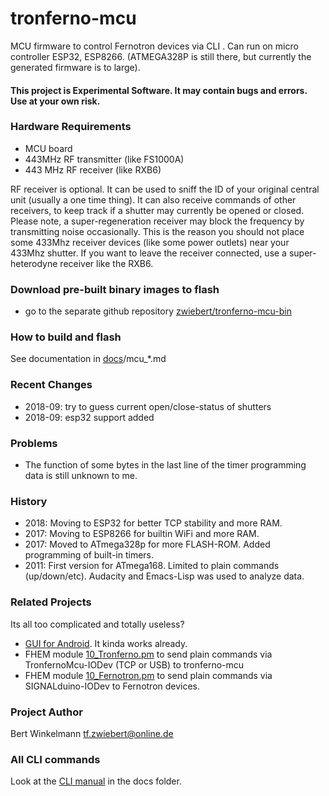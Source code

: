 # tronferno-mcu

MCU firmware to control Fernotron devices via CLI . Can run on micro controller ESP32, ESP8266. (ATMEGA328P is still there, but currently the generated firmware is to large).

#### This project is Experimental Software. It may contain bugs and errors. Use at your own risk.


### Hardware Requirements
 - MCU board
 - 443MHz RF transmitter (like FS1000A)
 - 443 MHz RF receiver (like RXB6)

RF receiver is optional.  It can be used to sniff the ID of your original central unit (usually a one time thing). It can also receive commands of other receivers, to keep track if a shutter may currently be opened or closed.
Please note, a super-regeneration receiver may block the frequency by transmitting noise occasionally. This is the reason you should not place some 433Mhz receiver devices (like some power outlets) near your 433Mhz shutter.  If you want to leave the receiver connected, use a super-heterodyne receiver like the RXB6. 


### Download pre-built binary images to flash
   * go to the separate github repository [zwiebert/tronferno-mcu-bin](https://github.com/zwiebert/tronferno-mcu-bin)

### How to build and flash

See documentation in [docs](https://github.com/zwiebert/tronferno-mcu/blob/master/docs/CLI.md)/mcu_*.md
    
      
### Recent Changes

 * 2018-09: try to guess current open/close-status of shutters  
 * 2018-09: esp32 support added

### Problems
 * The function of some bytes in the last line of the timer programming data is still unknown to me. 

### History
 * 2018: Moving to ESP32 for better TCP stability and more RAM.
 * 2017: Moving to ESP8266 for builtin WiFi and more RAM. 
 * 2017: Moved to ATmega328p for more FLASH-ROM. Added programming of built-in timers.
 * 2011: First version for ATmega168. Limited to plain commands (up/down/etc). Audacity and Emacs-Lisp was used to analyze data.

### Related Projects
Its all too complicated and totally useless?
  * [GUI for Android](https://github.com/zwiebert/tronferno-andro). It kinda works already.
  * FHEM module [10_Tronferno.pm](https://github.com/zwiebert/tronferno-fhem) to send plain commands via TronfernoMcu-IODev (TCP or USB) to tronferno-mcu
  * FHEM module [10_Fernotron.pm](https://github.com/zwiebert/tronferno-fhem) to send plain commands via SIGNALduino-IODev to Fernotron devices.
 
  
### Project Author

Bert Winkelmann <tf.zwiebert@online.de>

### All CLI commands

Look at the [CLI manual](https://github.com/zwiebert/tronferno-mcu/blob/master/docs/CLI.md) in the docs folder.

